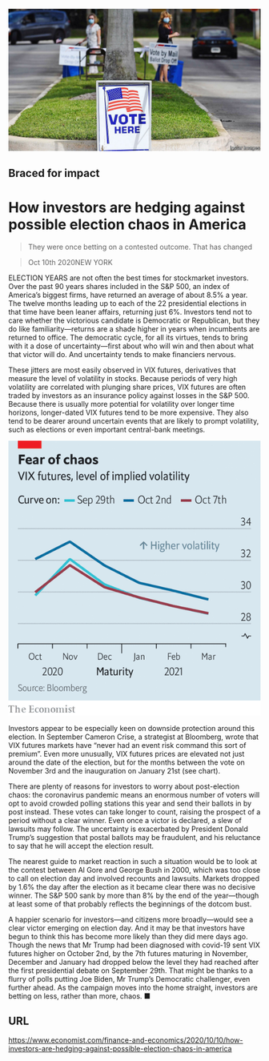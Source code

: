![](./images/20201010_FNP003_0.jpg)

## Braced for impact

# How investors are hedging against possible election chaos in America

> They were once betting on a contested outcome. That has changed

> Oct 10th 2020NEW YORK

ELECTION YEARS are not often the best times for stockmarket investors. Over the past 90 years shares included in the S&P 500, an index of America’s biggest firms, have returned an average of about 8.5% a year. The twelve months leading up to each of the 22 presidential elections in that time have been leaner affairs, returning just 6%. Investors tend not to care whether the victorious candidate is Democratic or Republican, but they do like familiarity—returns are a shade higher in years when incumbents are returned to office. The democratic cycle, for all its virtues, tends to bring with it a dose of uncertainty—first about who will win and then about what that victor will do. And uncertainty tends to make financiers nervous.

These jitters are most easily observed in VIX futures, derivatives that measure the level of volatility in stocks. Because periods of very high volatility are correlated with plunging share prices, VIX futures are often traded by investors as an insurance policy against losses in the S&P 500. Because there is usually more potential for volatility over longer time horizons, longer-dated VIX futures tend to be more expensive. They also tend to be dearer around uncertain events that are likely to prompt volatility, such as elections or even important central-bank meetings.



![](./images/20201010_FNC073.png)

Investors appear to be especially keen on downside protection around this election. In September Cameron Crise, a strategist at Bloomberg, wrote that VIX futures markets have “never had an event risk command this sort of premium”. Even more unusually, VIX futures prices are elevated not just around the date of the election, but for the months between the vote on November 3rd and the inauguration on January 21st (see chart).

There are plenty of reasons for investors to worry about post-election chaos: the coronavirus pandemic means an enormous number of voters will opt to avoid crowded polling stations this year and send their ballots in by post instead. These votes can take longer to count, raising the prospect of a period without a clear winner. Even once a victor is declared, a slew of lawsuits may follow. The uncertainty is exacerbated by President Donald Trump’s suggestion that postal ballots may be fraudulent, and his reluctance to say that he will accept the election result.

The nearest guide to market reaction in such a situation would be to look at the contest between Al Gore and George Bush in 2000, which was too close to call on election day and involved recounts and lawsuits. Markets dropped by 1.6% the day after the election as it became clear there was no decisive winner. The S&P 500 sank by more than 8% by the end of the year—though at least some of that probably reflects the beginnings of the dotcom bust.

A happier scenario for investors—and citizens more broadly—would see a clear victor emerging on election day. And it may be that investors have begun to think this has become more likely than they did mere days ago. Though the news that Mr Trump had been diagnosed with covid-19 sent VIX futures higher on October 2nd, by the 7th futures maturing in November, December and January had dropped below the level they had reached after the first presidential debate on September 29th. That might be thanks to a flurry of polls putting Joe Biden, Mr Trump’s Democratic challenger, even further ahead. As the campaign moves into the home straight, investors are betting on less, rather than more, chaos. ■

## URL

https://www.economist.com/finance-and-economics/2020/10/10/how-investors-are-hedging-against-possible-election-chaos-in-america

